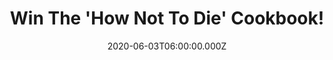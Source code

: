 ---
campaign-uuid: "c-6f71e086-db09-4105-9967-56620ad11884"
type: "Competition"
category: "Gifts"
date: "2020-06-03T06:00:00.000Z"
end-date: "2020-08-03T23:59:00.000Z"
disable-form: false
is_promoted: false
has_entry_page: true
title: "Win The 'How Not To Die' Cookbook!"
competition-description: "<p>From the author of the global bestseller 'How Not To\
  \ Die' comes The 'How Not To Die Cookbook', a lavish, beautifully illustrated collection\
  \ of delicious recipes based on the groundbreaking nutritional science of the original\
  \ book. We are giving away one copy to one lucky member. Click below for a chance\
  \ to win and get ready to develope your cooking skills!</p>\n"
hero-header: "Win The 'How Not To Die' Cookbook!"
terms-confirmation: "N/A"
banner-img: "https://assets.expresslyapp.com/asset-a8bf62e3-e3e3-443c-a31a-4668d475b53e.jpg"
logo-left-href: "http://club.expressly.io"
logo-left-image: "https://assets.expresslyapp.com/asset-9bef7e3d-5eaa-40c5-b1fd-2df92902d7f3.jpg"
logo-left-title: "ExpresslyClub"
bg-image-hero: "https://assets.expresslyapp.com/asset-f2371b22-58ea-4b0e-acb3-4cd3127fed5a.jpg"
bg-image-first: "https://assets.expresslyapp.com/asset-6c1e2995-8a08-4e42-8716-334354a813b2.jpg"
section1-content: "<p>Featuring over 100 easy-to-follow, beautifully photographed\
  \ plant-based recipes, with plenty of recipes suitable for vegetarians and vegans,\
  \ the How Not To Die Cookbook merges cutting-edge science with everyday ingredients\
  \ from the supermarket to help you and your family eat your way to better health\
  \ and a longer life.</p>\n"
entry-title: "Win The 'How Not To Die' Cookbook!"
entry-content: "<p>Enter the draw to win The 'How Not To Die' Cookbook by completing\
  \ the form below before 23:59 on the 3rd of August 2020.</p>\n"
has-winner: false
prize-description: "The 'How Not To Die' Cookbook!"
special-conditions: "Multiple entries are allowed up to one every day."
country-restrictions:
- "GB"
---